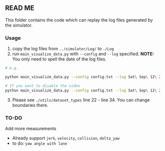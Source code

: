 ## READ ME

This folder contains the code which can replay the log files generated by the simulator.

### Usage

1. copy the log files from `../simulator/Log/` to `./Log`
2. run `main_visualize_data.py` with `--config` and `--log` specified. **NOTE:** You only need to spell the date of the log files.

```bash
# e.g.

python main_visualize_data.py --config config.txt --log Sat\ Sep\ 12\ 21:11:58\ 2020

# If you want to disable the video
python main_visualize_data.py --config config.txt --log Sat\ Sep\ 12\ 21:11:58\ 2020 --disable_video
```

3. Please see `./utils/dataset_types` line 22 - line 34. You can change boundaries there.

### TO-DO

Add more measurements

- Already support `jerk`, `velocity`, `collision`, `delta_yaw`
- to do:  `yaw angle with lane`
